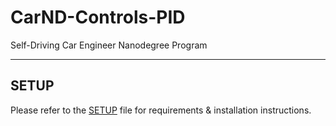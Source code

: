 # CarND-Controls-PID
Self-Driving Car Engineer Nanodegree Program

---

## SETUP

Please refer to the [SETUP](./SETUP.md) file for requirements & installation instructions.

